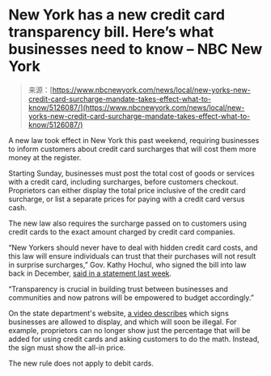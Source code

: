<!--yml
category: 未分类
date: 2024-05-27 14:48:26
-->

# New York has a new credit card transparency bill. Here’s what businesses need to know – NBC New York

> 来源：[https://www.nbcnewyork.com/news/local/new-yorks-new-credit-card-surcharge-mandate-takes-effect-what-to-know/5126087/](https://www.nbcnewyork.com/news/local/new-yorks-new-credit-card-surcharge-mandate-takes-effect-what-to-know/5126087/)

A new law took effect in New York this past weekend, requiring businesses to inform customers about credit card surcharges that will cost them more money at the register.

Starting Sunday, businesses must post the total cost of goods or services with a credit card, including surcharges, before customers checkout. Proprietors can either display the total price inclusive of the credit card surcharge, or list a separate prices for paying with a credit card versus cash.

The new law also requires the surcharge passed on to customers using credit cards to the exact amount charged by credit card companies.

“New Yorkers should never have to deal with hidden credit card costs, and this law will ensure individuals can trust that their purchases will not result in surprise surcharges,” Gov. Kathy Hochul, who signed the bill into law back in December, [said in a statement last week](https://www.governor.ny.gov/news/governor-hochul-announces-new-law-clarify-disclosure-credit-card-surcharges-goes-effect-sunday).

“Transparency is crucial in building trust between businesses and communities and now patrons will be empowered to budget accordingly.”

On the state department's website, [a video describes](https://www.youtube.com/watch?v=-Dt7Hq9yQVA) which signs businesses are allowed to display, and which will soon be illegal. For example, proprietors can no longer show just the percentage that will be added for using credit cards and asking customers to do the math. Instead, the sign must show the all-in price.

The new rule does not apply to debit cards.
